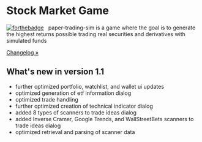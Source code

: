 # Stock Market Game

[![forthebadge](https://forthebadge.com/images/badges/made-with-python.svg)](https://forthebadge.com) &nbsp;
paper-trading-sim is a game where the goal is to generate the highest returns possible trading real securities and derivatives with simulated funds

[Changelog »](https://github.com/KingRay171/paper-trading-sim/blob/main/CHANGELOG.rst)

What's new in version 1.1
-------------------------
- further optimized portfolio, watchlist, and wallet ui updates
- optimized generation of etf information dialog
- optimized trade handling
- further optimized creation of technical indicator dialog
- added 8 types of scanners to trade ideas dialog
- added Inverse Cramer, Google Trends, and WallStreetBets scanners to trade ideas dialog
- optimized retrieval and parsing of scanner data

